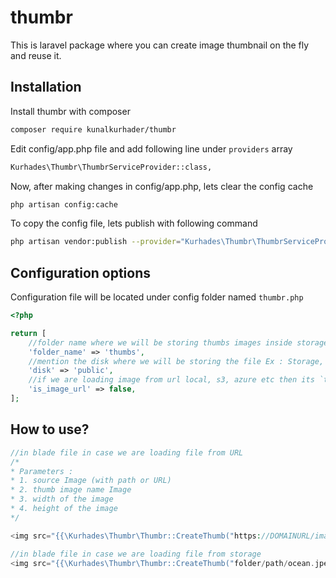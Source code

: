 # thumbr
This is laravel package where you can create image thumbnail on the fly and reuse it.


## Installation

Install thumbr with composer

```bash
composer require kunalkurhader/thumbr
```
Edit config/app.php file and add following line under `providers` array

```bash
Kurhades\Thumbr\ThumbrServiceProvider::class,
```
Now, after making changes in config/app.php, lets clear the config cache

```bash
php artisan config:cache
```
To copy the config file, lets publish with following command

```bash
php artisan vendor:publish --provider="Kurhades\Thumbr\ThumbrServiceProvider"
```

## Configuration options
Configuration file will be located under config folder named `thumbr.php`

```php
<?php

return [
    //folder name where we will be storing thumbs images inside storage/app/public
    'folder_name' => 'thumbs',
    //mention the disk where we will be storing the file Ex : Storage, s3, azure etc
    'disk' => 'public',
    //if we are loading image from url local, s3, azure etc then its `true` else `false`
    'is_image_url' => false,
];
```

## How to use?

```php
//in blade file in case we are loading file from URL
/*
* Parameters : 
* 1. source Image (with path or URL)
* 2. thumb image name Image
* 3. width of the image
* 4. height of the image
*/

<img src="{{\Kurhades\Thumbr\Thumbr::CreateThumb("https://DOMAINURL/image.jpg", "ocean23.jpeg", 100, 80)}}">

//in blade file in case we are loading file from storage
<img src="{{\Kurhades\Thumbr\Thumbr::CreateThumb("folder/path/ocean.jpeg", "ocean23.jpeg", 100, 80)}}">
```